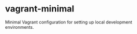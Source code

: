 vagrant-minimal
===============

Minimal Vagrant configuration for setting up local development environments.
